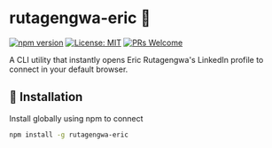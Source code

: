 # rutagengwa-eric 🔗

[![npm version](https://img.shields.io/npm/v/rutagengwa-eric.svg?style=flat-square)](https://www.npmjs.com/package/rutagengwa-eric)
[![License: MIT](https://img.shields.io/badge/License-MIT-blue.svg?style=flat-square)](https://opensource.org/licenses/MIT)
[![PRs Welcome](https://img.shields.io/badge/PRs-welcome-brightgreen.svg?style=flat-square)](CONTRIBUTING.md)

A CLI utility that instantly opens Eric Rutagengwa's LinkedIn profile to connect  in your default browser.

## 🚀 Installation

Install globally using npm to connect 

```bash
npm install -g rutagengwa-eric
